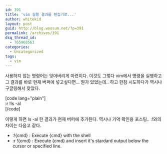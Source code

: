 ```yaml
---
id: 391
title: 'vim 실행 결과를 편집기로...'
author: whitekid
layout: post
guid: http://blog.woosum.net/?p=391
permalink: /archives/391
dsq_thread_id:
  - 765968563
categories:
  - Uncategorized
tags:
  - vim
---
```

사용하지 않는 명령어는 잊어버리게 마련이다. 이것도 그렇다 vim에서 명령을 실행하고 그 결과를 바로 현재 버퍼에 넣고싶다면... 뭔가 있었는데.. 하고 한참 시도하다가 역시나 구글링해서 찾았다.

[code lang="plain"]  
:r !ls -al  
[/code]

이렇게 하면 ls -al 한 결과가 현재 버퍼에 추가된다. 역시나 기억 확인용 포스팅.. :!와의 차이는 다음고 같다.

  * :!{cmd} : Execute {cmd} with the shell
  * :r !{cmd} : Execute {cmd} and insert it's stardard output below the cursor or specified line.